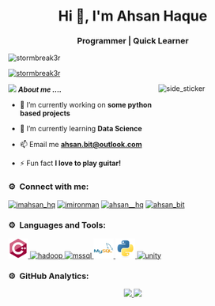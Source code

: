 <h1 align="center">Hi 👋, I'm Ahsan Haque</h1>
<h3 align="center">Programmer | Quick Learner</h3>

<p align="left"> <img src="https://komarev.com/ghpvc/?username=stormbreak3r&label=Profile%20views&color=0e75b6&style=flat" alt="stormbreak3r" /> </p>

<p align="left"> <a href="https://github.com/ryo-ma/github-profile-trophy"><img src="https://github-profile-trophy.vercel.app/?username=stormbreak3r" alt="stormbreak3r" /></a> </p>

<img align="right" width=200px height=200px alt="side_sticker" src="https://media.giphy.com/media/TEnXkcsHrP4YedChhA/giphy.gif" />

<img src="https://media.giphy.com/media/iY8CRBdQXODJSCERIr/giphy.gif" width="30px">&nbsp;***About me ....***

- 🔭 I’m currently working on **some python based projects**

- 🌱 I’m currently learning **Data Science**

- 📫 Email me **ahsan.bit@outlook.com**

- ⚡ Fun fact **I love to play guitar!**

### ⚙️ &nbsp;Connect with me:
<p align="left">
<a href="https://twitter.com/imahsan_hq" target="blank"><img align="center" src="https://raw.githubusercontent.com/rahuldkjain/github-profile-readme-generator/master/src/images/icons/Social/twitter.svg" alt="imahsan_hq" height="30" width="40" /></a>
<a href="https://fb.com/imironman" target="blank"><img align="center" src="https://raw.githubusercontent.com/rahuldkjain/github-profile-readme-generator/master/src/images/icons/Social/facebook.svg" alt="imironman" height="30" width="40" /></a>
<a href="https://instagram.com/ahsan__hq" target="blank"><img align="center" src="https://raw.githubusercontent.com/rahuldkjain/github-profile-readme-generator/master/src/images/icons/Social/instagram.svg" alt="ahsan__hq" height="30" width="40" /></a>
<a href="https://www.codechef.com/users/ahsan_bit" target="blank"><img align="center" src="https://cdn.jsdelivr.net/npm/simple-icons@3.1.0/icons/codechef.svg" alt="ahsan_bit" height="30" width="40" /></a>
</p>


### ⚙️ &nbsp;Languages and Tools:
<p align="left"> <a href="https://www.w3schools.com/cpp/" target="_blank" rel="noreferrer"> <img src="https://raw.githubusercontent.com/devicons/devicon/master/icons/cplusplus/cplusplus-original.svg" alt="cplusplus" width="40" height="40"/> </a> <a href="https://hadoop.apache.org/" target="_blank" rel="noreferrer"> <img src="https://www.vectorlogo.zone/logos/apache_hadoop/apache_hadoop-icon.svg" alt="hadoop" width="40" height="40"/> </a> <a href="https://www.microsoft.com/en-us/sql-server" target="_blank" rel="noreferrer"> <img src="https://www.svgrepo.com/show/303229/microsoft-sql-server-logo.svg" alt="mssql" width="40" height="40"/> </a> <a href="https://www.mysql.com/" target="_blank" rel="noreferrer"> <img src="https://raw.githubusercontent.com/devicons/devicon/master/icons/mysql/mysql-original-wordmark.svg" alt="mysql" width="40" height="40"/> </a> <a href="https://www.python.org" target="_blank" rel="noreferrer"> <img src="https://raw.githubusercontent.com/devicons/devicon/master/icons/python/python-original.svg" alt="python" width="40" height="40"/> </a> <a href="https://unity.com/" target="_blank" rel="noreferrer"> <img src="https://www.vectorlogo.zone/logos/unity3d/unity3d-icon.svg" alt="unity" width="40" height="40"/> </a> </p>

### ⚙️ &nbsp;GitHub Analytics:

<p align="center">
<a href="https://github.com/StormBreak3R/">
  <img height="180em" src="https://github-readme-stats-eight-theta.vercel.app/api?username=StormBreak3R&show_icons=true&theme=algolia&include_all_commits=true&count_private=true"/>
  <img height="180em" src="https://github-readme-stats-eight-theta.vercel.app/api/top-langs/?username=StormBreak3R&layout=compact&langs_count=8&theme=algolia"/>
</a>
</p>
</br>
